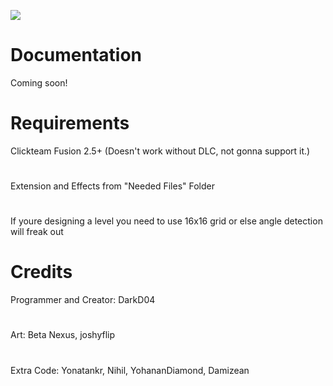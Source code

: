 ![](https://cdn.discordapp.com/attachments/757667973711397035/876222285999116298/banner.png)

# Documentation

Coming soon!

# Requirements
Clickteam Fusion 2.5+ (Doesn't work without DLC, not gonna support it.)
#
Extension and Effects from "Needed Files" Folder
#
If youre designing a level you need to use 16x16 grid or else angle detection will freak out

# Credits

Programmer and Creator: DarkD04
#
Art: Beta Nexus, joshyflip
#
Extra Code: Yonatankr, Nihil, YohananDiamond, Damizean
